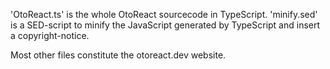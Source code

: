 'OtoReact.ts' is the whole OtoReact sourcecode in TypeScript.
'minify.sed' is a SED-script to minify the JavaScript generated by TypeScript and insert a copyright-notice.

Most other files constitute the otoreact.dev website.
